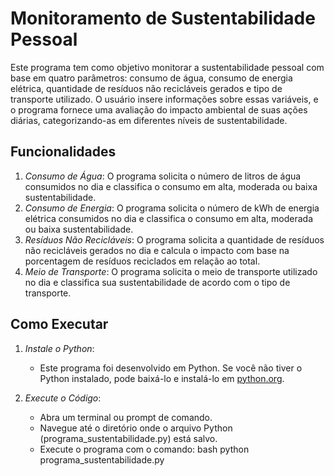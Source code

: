 # Monitoramento de Sustentabilidade Pessoal

Este programa tem como objetivo monitorar a sustentabilidade pessoal com base em quatro parâmetros: consumo de água, consumo de energia elétrica, quantidade de resíduos não recicláveis gerados e tipo de transporte utilizado. O usuário insere informações sobre essas variáveis, e o programa fornece uma avaliação do impacto ambiental de suas ações diárias, categorizando-as em diferentes níveis de sustentabilidade.

## Funcionalidades

1. *Consumo de Água*: O programa solicita o número de litros de água consumidos no dia e classifica o consumo em alta, moderada ou baixa sustentabilidade.
2. *Consumo de Energia*: O programa solicita o número de kWh de energia elétrica consumidos no dia e classifica o consumo em alta, moderada ou baixa sustentabilidade.
3. *Resíduos Não Recicláveis*: O programa solicita a quantidade de resíduos não recicláveis gerados no dia e calcula o impacto com base na porcentagem de resíduos reciclados em relação ao total.
4. *Meio de Transporte*: O programa solicita o meio de transporte utilizado no dia e classifica sua sustentabilidade de acordo com o tipo de transporte.


## Como Executar

1. *Instale o Python*:
   - Este programa foi desenvolvido em Python. Se você não tiver o Python instalado, pode baixá-lo e instalá-lo em [python.org](https://www.python.org/).

2. *Execute o Código*:
   - Abra um terminal ou prompt de comando.
   - Navegue até o diretório onde o arquivo Python (programa_sustentabilidade.py) está salvo.
   - Execute o programa com o comando:
     bash
     python programa_sustentabilidade.py
     